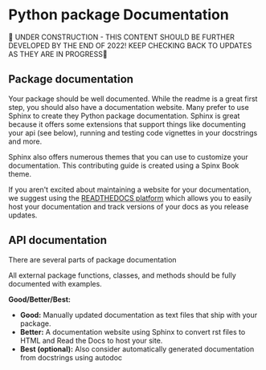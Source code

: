 # Python package Documentation

🚧 UNDER CONSTRUCTION - THIS CONTENT SHOULD BE FURTHER DEVELOPED BY THE END OF 2022! KEEP CHECKING BACK TO UPDATES AS THEY ARE IN PROGRESS🚧


## Package documentation 

Your package should be well documented. While the readme is a great first step, 
you should also have a documentation website. Many prefer to use Sphinx to create 
they Python package documentation. Sphinx is great because it offers some extensions
that support things like documenting your api (see below), running and testing code 
vignettes in your docstrings and more. 

Sphinx also offers numerous themes that you can use to customize your documentation.
This contributing guide is created using a Spinx Book theme. 

If you aren't excited about maintaining a website for your documentation, we 
suggest using the [READTHEDOCS platform](https://www.readthedocs.org) which 
allows you to easily host your documentation and track versions of your docs
as you release updates. 


## API documentation 

There are several parts of package documentation

All external package functions, classes, and methods should be fully documented with examples.

**Good/Better/Best:**
- **Good:** Manually updated documentation as text files that ship with your package.
- **Better:** A documentation website using Sphinx to convert rst files to HTML and Read the Docs to host your site.
- **Best (optional):** Also consider automatically generated documentation from docstrings using autodoc
